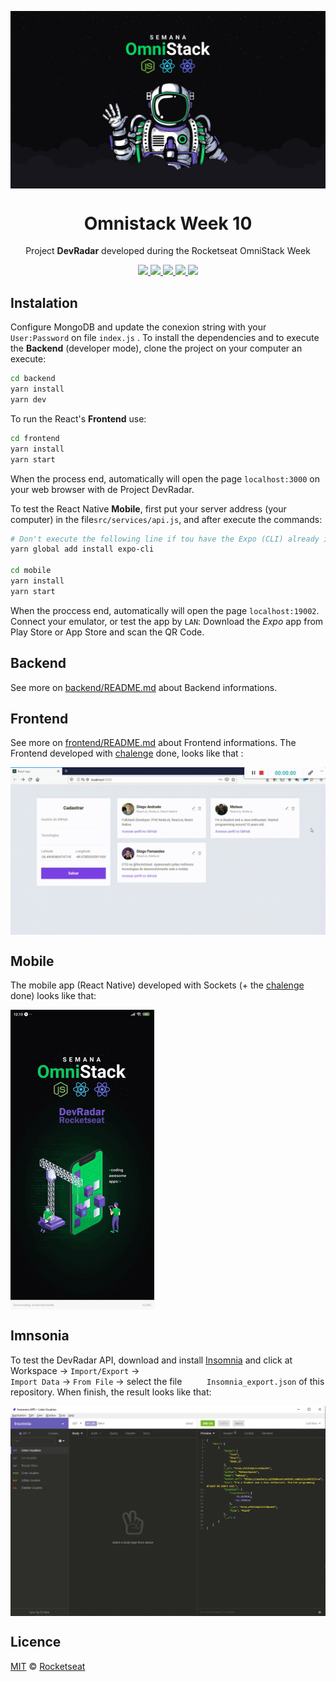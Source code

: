 <img src="./static/omnistack.png" align="center"></img>
<h1 align="center">Omnistack Week 10</h1>
<p align="center">Project <strong>DevRadar</strong> developed during the Rocketseat OmniStack Week</p>

<p align="center">
  <a aria-label="NodeJs version" href="https://github.com/nodejs/node/blob/master/doc/changelogs/CHANGELOG_V12.md#12.14.1">
    <img src="https://img.shields.io/badge/node.js@lts-12.14.1-informational?logo=Node.JS"></img>
  </a>
  <a aria-label="ReactJs version" href="https://github.com/facebook/react/blob/master/CHANGELOG.md#16120-november-14-2019">
    <img src="https://img.shields.io/badge/react-16.12.0-informational?logo=react"></img>
  </a>
  <a aria-label="Expo version" href="https://www.npmjs.com/package/expo-cli/v/3.11.5">
    <img src="https://img.shields.io/badge/expo--CLI-3.11.5-informational?logo=expo"></img>
  </a>
  <a aria-label="Chalenges" href="DESAFIOS.md">
  	<img src="https://img.shields.io/badge/desafios-OK-blueviolet"></img>
  </a>
  <a aria-label="Completed" href="https://rocketseat.com.br/week-10/aulas#4">
    <img src="https://img.shields.io/badge/OmniStack-done-green?logo=data:image/png;base64,iVBORw0KGgoAAAANSUhEUgAAABAAAAAQCAMAAAAoLQ9TAAAALVBMVEVHcExxWsF0XMJzXMJxWcFsUsD///9jRrzY0u6Xh9Gsn9n39fyMecy0qd2bjNJWBT0WAAAABHRSTlMA2Do606wF2QAAAGlJREFUGJVdj1cWwCAIBLEsRU3uf9xobDH8+GZwUYi8i6ucJwrxKE+7D0G9Q4vlYqtmCSjndr4CgCgzlyFgfKfKCVO0LrPKjmiqMxGXkJwNnXskqWG+1oSM+BSwD8f29YLNjvx/OQrn+g99oQSoNmt3PgAAAABJRU5ErkJggg=="></img>
  </a>
</p>

## Instalation
Configure MongoDB and update the conexion string with your `User:Password` on file `index.js` .
To install the dependencies and to execute the **Backend** (developer mode), clone the project on your computer an execute:
```bash
cd backend
yarn install
yarn dev
```
To run the React's **Frontend** use:
```bash
cd frontend
yarn install
yarn start
```
When the process end, automatically will open the page `localhost:3000` on your web browser with de Project DevRadar.

To test the React Native **Mobile**, first put your server address (your computer) in the file`src/services/api.js`, and after execute the commands:
```bash
# Don't execute the following line if tou have the Expo (CLI) already intalled! 
yarn global add install expo-cli

cd mobile
yarn install
yarn start
```
When the proccess end, automatically will open the page `localhost:19002`. Connect your emulator, or test the app by `LAN`: Download the *Expo* app from Play Store or App Store and scan the QR Code.

## Backend
See more on [backend/README.md](./backend) about Backend informations.

## Frontend
See more on [frontend/README.md](./frontend) about Frontend informations. The Frontend developed with [chalenge](DESAFIOS.md) done, looks like that :

<img align="center" src="./static/frontend.gif"></img>

## Mobile
The mobile app (React Native) developed with Sockets (+ the [chalenge](DESAFIOS.md) done) looks like that:

<img align="center" src="./static/mobile.gif?v=2"></img>

## Imnsonia 
To test the DevRadar API, download and install [Insomnia](https://insomnia.rest/download/) and click at Workspace → `Import/Export` →  
`Import Data` → `From File` → select the file ` 	Insomnia_export.json` of this repository. When finish, the result looks like that:

<img align="center" src="./static/insomnia.png"></img>

## Licence

[MIT](./LICENSE) &copy; [Rocketseat](https://rocketseat.com.br/)
